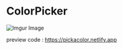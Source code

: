 # ColorPicker
![Imgur Image](https://i.imgur.com/pmJDlYN.png)

preview code : https://pickacolor.netlify.app
